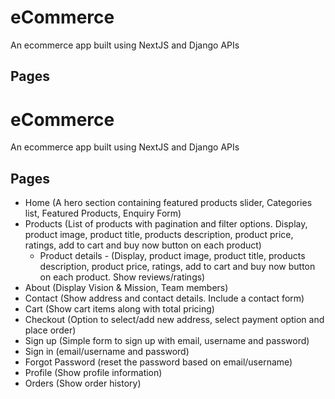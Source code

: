 # eCommerce

An ecommerce app built using NextJS and Django APIs

## Pages

# eCommerce

An ecommerce app built using NextJS and Django APIs


## Pages

 - Home (A hero section containing featured products slider, Categories list,  Featured Products, Enquiry Form)
 - Products (List of products with pagination and filter options. Display, product image, product title, products description, product price, ratings, add to cart and buy now button on each product)
	 - Product details - (Display, product image, product title, products description, product price, ratings, add to cart and buy now button on each product. Show reviews/ratings)
 - About (Display Vision & Mission, Team members)
 - Contact (Show address and contact details. Include a contact form)
 - Cart (Show cart items along with total pricing)
 - Checkout (Option to select/add new address, select payment option and place order)
 - Sign up (Simple form to sign up with email, username and password)
 - Sign in (email/username and password)
 - Forgot Password (reset the password based on email/username)
 - Profile (Show profile information)
 - Orders (Show order history)
 
